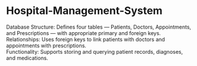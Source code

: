 # Hospital-Management-System
Database Structure: Defines four tables — Patients, Doctors, Appointments, and Prescriptions — with appropriate primary and foreign keys.  
Relationships: Uses foreign keys to link patients with doctors and appointments with prescriptions.  
Functionality: Supports storing and querying patient records, diagnoses, and medications.
